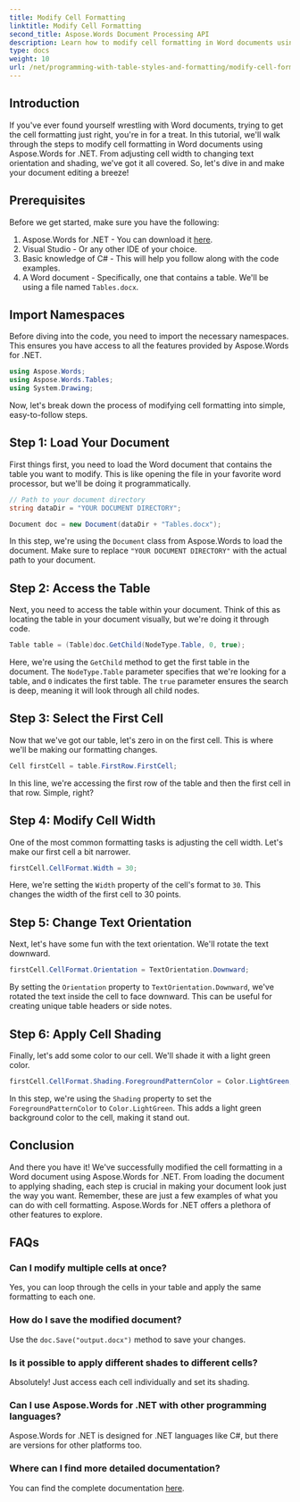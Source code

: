 ```yaml
---
title: Modify Cell Formatting
linktitle: Modify Cell Formatting
second_title: Aspose.Words Document Processing API
description: Learn how to modify cell formatting in Word documents using Aspose.Words for .NET with this detailed step-by-step guide.
type: docs
weight: 10
url: /net/programming-with-table-styles-and-formatting/modify-cell-formatting/
---
```

## Introduction

If you've ever found yourself wrestling with Word documents, trying to get the cell formatting just right, you're in for a treat. In this tutorial, we'll walk through the steps to modify cell formatting in Word documents using Aspose.Words for .NET. From adjusting cell width to changing text orientation and shading, we've got it all covered. So, let's dive in and make your document editing a breeze!

## Prerequisites

Before we get started, make sure you have the following:

1. Aspose.Words for .NET - You can download it [here](https://releases.aspose.com/words/net/).
2. Visual Studio - Or any other IDE of your choice.
3. Basic knowledge of C# - This will help you follow along with the code examples.
4. A Word document - Specifically, one that contains a table. We'll be using a file named `Tables.docx`.

## Import Namespaces

Before diving into the code, you need to import the necessary namespaces. This ensures you have access to all the features provided by Aspose.Words for .NET.

```csharp
using Aspose.Words;
using Aspose.Words.Tables;
using System.Drawing;
```

Now, let's break down the process of modifying cell formatting into simple, easy-to-follow steps.

## Step 1: Load Your Document

First things first, you need to load the Word document that contains the table you want to modify. This is like opening the file in your favorite word processor, but we'll be doing it programmatically.

```csharp
// Path to your document directory 
string dataDir = "YOUR DOCUMENT DIRECTORY";

Document doc = new Document(dataDir + "Tables.docx");
```

In this step, we're using the `Document` class from Aspose.Words to load the document. Make sure to replace `"YOUR DOCUMENT DIRECTORY"` with the actual path to your document.

## Step 2: Access the Table

Next, you need to access the table within your document. Think of this as locating the table in your document visually, but we're doing it through code.

```csharp
Table table = (Table)doc.GetChild(NodeType.Table, 0, true);
```

Here, we're using the `GetChild` method to get the first table in the document. The `NodeType.Table` parameter specifies that we're looking for a table, and `0` indicates the first table. The `true` parameter ensures the search is deep, meaning it will look through all child nodes.

## Step 3: Select the First Cell

Now that we've got our table, let's zero in on the first cell. This is where we'll be making our formatting changes.

```csharp
Cell firstCell = table.FirstRow.FirstCell;
```

In this line, we're accessing the first row of the table and then the first cell in that row. Simple, right?

## Step 4: Modify Cell Width

One of the most common formatting tasks is adjusting the cell width. Let's make our first cell a bit narrower.

```csharp
firstCell.CellFormat.Width = 30;
```

Here, we're setting the `Width` property of the cell's format to `30`. This changes the width of the first cell to 30 points.

## Step 5: Change Text Orientation

Next, let's have some fun with the text orientation. We'll rotate the text downward.

```csharp
firstCell.CellFormat.Orientation = TextOrientation.Downward;
```

By setting the `Orientation` property to `TextOrientation.Downward`, we've rotated the text inside the cell to face downward. This can be useful for creating unique table headers or side notes.

## Step 6: Apply Cell Shading

Finally, let's add some color to our cell. We'll shade it with a light green color.

```csharp
firstCell.CellFormat.Shading.ForegroundPatternColor = Color.LightGreen;
```

In this step, we're using the `Shading` property to set the `ForegroundPatternColor` to `Color.LightGreen`. This adds a light green background color to the cell, making it stand out.

## Conclusion

And there you have it! We've successfully modified the cell formatting in a Word document using Aspose.Words for .NET. From loading the document to applying shading, each step is crucial in making your document look just the way you want. Remember, these are just a few examples of what you can do with cell formatting. Aspose.Words for .NET offers a plethora of other features to explore.

## FAQs

### Can I modify multiple cells at once?
Yes, you can loop through the cells in your table and apply the same formatting to each one.

### How do I save the modified document?
Use the `doc.Save("output.docx")` method to save your changes.

### Is it possible to apply different shades to different cells?
Absolutely! Just access each cell individually and set its shading.

### Can I use Aspose.Words for .NET with other programming languages?
Aspose.Words for .NET is designed for .NET languages like C#, but there are versions for other platforms too.

### Where can I find more detailed documentation?
You can find the complete documentation [here](https://reference.aspose.com/words/net/).
